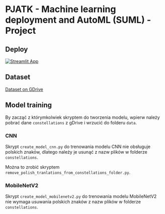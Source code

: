 # PJATK - Machine learning deployment and AutoML (SUML) - Project

## Deploy

[![Streamlit App](https://static.streamlit.io/badges/streamlit_badge_black_white.svg)](https://pjatk-suml-project-bo5gy2gqnlqkhtjqfavf9r.streamlit.app/)

## Dataset

[Dataset on GDrive](https://drive.google.com/drive/folders/17p_7q_MO6bWPaR_-Bg7lNkkfmHNYE4V7?usp=sharing)

## Model training

By zacząć z którymkolwiek skryptem do tworzenia modelu, wpierw należy pobrać dane `constellations` z gDrive i wrzucić do folderu `data`.

### CNN

Skrypt `create_model_cnn.py` do trenowania modelu CNN nie obsługuje polskich znaków, dlatego należy je usunąć z nazw plików w folderze `constellations`.

Można to zrobić skryptem `remove_polish_tranlations_from_constellations_folder.py`.

### MobileNetV2

Skrypt `create_model_mobilenetv2.py` do trenowania modelu MobileNetV2 nie wymaga usuwania polskich znaków z nazw plików w folderze `constellations`.
